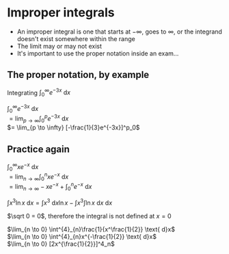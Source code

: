 # Improper integrals

- An improper integral is one that starts at $-\infty$, goes to $\infty$, or the
  integrand doesn't exist somewhere within the range
- The limit may or may not exist
- It's important to use the proper notation inside an exam...

## The proper notation, by example

Integrating $\int^{\infty}_{0}e^{-3x} \text{ d}x$

$\int^{\infty}_{0}e^{-3x} \text{ d}x$  
$= \lim_{p \to \infty} \int^{p}_{0}e^{-3x} \text{ d}x$  
$= \lim_{p \to \infty} [-\frac{1}{3}e^{-3x}]^p_0$

## Practice again

$\int^{\infty}_{0}xe^{-x} \text{ d}x$  
$= \lim_{n \to \infty} \int^{n}_{0}xe^{-x} \text{ d}x$  
$= \lim_{n \to \infty} -xe^{-x} + \int^{n}_{0}e^{-x} \text{ d}x$

$\int x^3\ln x \text{ d}x = \int x^3 \text{ d}x\ln x - \int x^3 \int \ln x
\text{ d}x \text{ d}x$  

$\sqrt 0 = 0$, therefore the integral is not defined at $x = 0$

$\lim_{n \to 0} \int^{4}_{n}\frac{1}{x^\frac{1}{2}} \text{ d}x$  
$\lim_{n \to 0} \int^{4}_{n}x^{-\frac{1}{2}} \text{ d}x$  
$\lim_{n \to 0} [2x^{\frac{1}{2}}]^4_n$  
